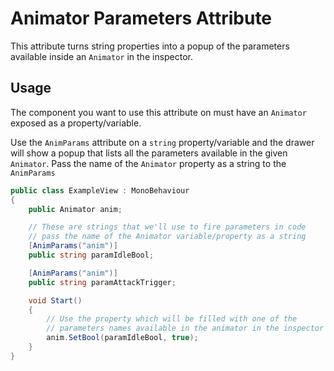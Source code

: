 Animator Parameters Attribute
===

This attribute turns string properties into a popup of the parameters available inside an `Animator` in the inspector.

Usage
---

The component you want to use this attribute on must have an `Animator` exposed as a property/variable.

Use the `AnimParams` attribute on a `string` property/variable and the drawer will show a popup that lists all the parameters available in the given `Animator`. Pass the name of the `Animator` property as a string to the `AnimParams`

```C#
public class ExampleView : MonoBehaviour
{
	public Animator anim;

	// These are strings that we'll use to fire parameters in code
	// pass the name of the Animator variable/property as a string
	[AnimParams("anim")]
	public string paramIdleBool;

	[AnimParams("anim")]
	public string paramAttackTrigger;

	void Start()
	{
		// Use the property which will be filled with one of the
		// parameters names available in the animator in the inspector
		anim.SetBool(paramIdleBool, true);
	}
}
```
